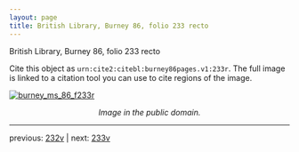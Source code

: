 ```yaml
---
layout: page
title: British Library, Burney 86, folio 233 recto
---
```


British Library, Burney 86, folio 233 recto

Cite this object as `urn:cite2:citebl:burney86pages.v1:233r`.  The full image is linked to a citation tool you can use to cite regions of the image.

[![burney_ms_86_f233r](http://www.homermultitext.org/iipsrv?IIIF=/project/homer/pyramidal/deepzoom/citebl/burney86imgs/v1/burney_ms_86_f233r.tif/full/800,/0/default.jpg)](http://www.homermultitext.org/ict2/?urn=urn:cite2:citebl:burney86imgs.v1:burney_ms_86_f233r) 

<p style="text-align: center; font-style: italic;">Image in the public domain.</p>

---

previous: [232v](../232v/) | next: [233v](../233v/)